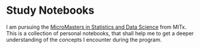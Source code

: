 # Study Notebooks
I am pursuing the [MicroMasters in Statistics and Data Science](https://micromasters.mit.edu/ds/) from MITx. This is a collection of personal notebooks, that shall help me to get a deeper understanding of the concepts I encounter during the program.
